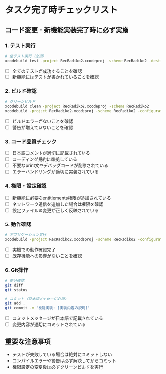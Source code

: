 # タスク完了時チェックリスト

## コード変更・新機能実装完了時に必ず実施

### 1. テスト実行
```bash
# 全テスト実行（必須）
xcodebuild test -project RecRadiko2.xcodeproj -scheme RecRadiko2 -destination 'platform=macOS'
```
- [ ] 全てのテストが成功することを確認
- [ ] 新機能にはテストが書かれていることを確認

### 2. ビルド確認
```bash
# クリーンビルド
xcodebuild clean -project RecRadiko2.xcodeproj -scheme RecRadiko2
xcodebuild -project RecRadiko2.xcodeproj -scheme RecRadiko2 -configuration Debug build
```
- [ ] ビルドエラーがないことを確認
- [ ] 警告が増えていないことを確認

### 3. コード品質チェック
- [ ] 日本語コメントが適切に記載されている
- [ ] コーディング規約に準拠している
- [ ] 不要なprint文やデバッグコードが削除されている
- [ ] エラーハンドリングが適切に実装されている

### 4. 権限・設定確認
- [ ] 新機能に必要なentitlements権限が追加されている
- [ ] ネットワーク通信を追加した場合は権限を確認
- [ ] 設定ファイルの変更が正しく反映されている

### 5. 動作確認
```bash
# アプリケーション実行
xcodebuild -project RecRadiko2.xcodeproj -scheme RecRadiko2 -configuration Debug build && open build/Debug/RecRadiko2.app
```
- [ ] 実機での動作確認完了
- [ ] 既存機能への影響がないことを確認

### 6. Git操作
```bash
# 差分確認
git diff
git status

# コミット（日本語メッセージ必須）
git add .
git commit -m "機能実装: [実装内容の説明]"
```
- [ ] コミットメッセージが日本語で記載されている
- [ ] 変更内容が適切にコミットされている

## 重要な注意事項
- テストが失敗している場合は絶対にコミットしない
- コンパイルエラーや警告は必ず解決してからコミット
- 権限設定の変更後は必ずクリーンビルドを実行